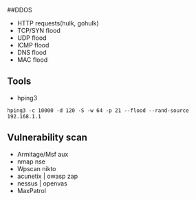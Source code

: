 ##DDOS
- HTTP requests(hulk, gohulk)
- TCP/SYN flood
- UDP flood
- ICMP flood
- DNS flood
- MAC flood

## Tools
- hping3
```
hping3 -c 10000 -d 120 -S -w 64 -p 21 --flood --rand-source 192.168.1.1
```

## Vulnerability scan
- Armitage/Msf aux
- nmap nse
- Wpscan nikto
- acunetix | owasp zap
- nessus | openvas
- MaxPatrol
